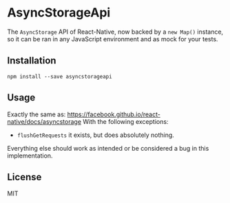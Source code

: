 # AsyncStorageApi

The `AsyncStorage` API of React-Native, now backed by a `new Map()` instance,
so it can be ran in any JavaScript environment and as mock for your tests.

## Installation

```
npm install --save asyncstorageapi
```

## Usage

Exactly the same as: https://facebook.github.io/react-native/docs/asyncstorage
With the following exceptions:

- `flushGetRequests` it exists, but does absolutely nothing.

Everything else should work as intended or be considered a bug in this
implementation.

## License

MIT
